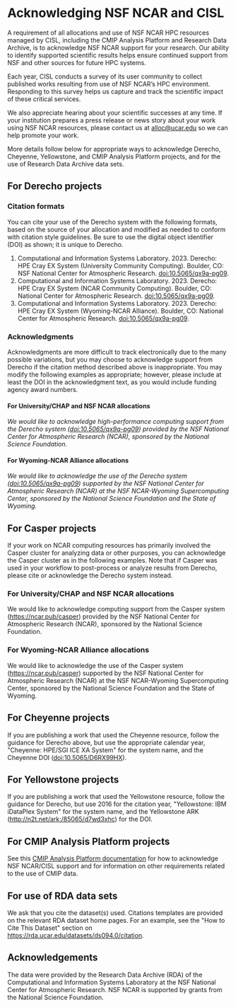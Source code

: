 # Acknowledging NSF NCAR and CISL

A requirement of all allocations and use of NSF NCAR HPC resources managed
by CISL, including the CMIP Analysis Platform and Research Data Archive,
is to acknowledge NSF NCAR support for your research. Our ability
to identify supported scientific results helps ensure continued support
from NSF and other sources for future HPC systems.

Each year, CISL conducts a survey of its user community to collect published 
works resulting from use of NSF NCAR’s HPC environment. Responding to this 
survey helps us capture and track the scientific impact of these critical services.

We also appreciate hearing about your scientific successes at any time. 
If your institution prepares a press release or news story about your work 
using NSF NCAR resources, please contact us at <alloc@ucar.edu> so we can help 
promote your work.

More details follow below for appropriate ways to acknowledge Derecho, 
Cheyenne, Yellowstone, and CMIP Analysis Platform projects, and for 
the use of Research Data Archive data sets.

## For Derecho projects

### Citation formats
You can cite your use of the Derecho system with the following formats, based on the source of 
your allocation and modified as needed to conform with citation style guidelines. 
Be sure to use the digital object identifier (DOI) as shown; it is unique to Derecho.

1. Computational and Information Systems Laboratory. 2023.
   Derecho: HPE Cray EX System (University Community Computing). 
   Boulder, CO: NSF National Center for Atmospheric Research. 
   [doi:10.5065/qx9a-pg09](https://doi.org/10.5065/qx9a-pg09).
2. Computational and Information Systems Laboratory. 2023. 
   Derecho: HPE Cray EX System (NCAR Community Computing). 
   Boulder, CO: National Center for Atmospheric Research. 
   [doi:10.5065/qx9a-pg09](https://doi.org/10.5065/qx9a-pg09).
3. Computational and Information Systems Laboratory. 2023. 
   Derecho: HPE Cray EX System (Wyoming-NCAR Alliance). 
   Boulder, CO: National Center for Atmospheric Research. 
   [doi:10.5065/qx9a-pg09](https://doi.org/10.5065/qx9a-pg09).

### Acknowledgments
Acknowledgments are more difficult to track electronically due to the many possible 
variations, but you may choose to acknowledge support from Derecho if the citation 
method described above is inappropriate. You may modify the following examples as 
appropriate; however, please include at least the DOI in the acknowledgment text, 
as you would include funding agency award numbers.

#### For University/CHAP and NSF NCAR allocations
*We would like to acknowledge high-performance computing support from the Derecho 
system ([doi:10.5065/qx9a-pg09](https://arc.ucar.edu/knowledge_base/74317833)) provided by the NSF National Center for Atmospheric 
Research (NCAR), sponsored by the National Science Foundation.*

#### For Wyoming-NCAR Alliance allocations
*We would like to acknowledge the use of the Derecho system ([doi:10.5065/qx9a-pg09](https://arc.ucar.edu/knowledge_base/74317833)) 
supported by the NSF National Center for Atmospheric Research (NCAR) at the 
NSF NCAR-Wyoming Supercomputing Center, sponsored by the National Science Foundation 
and the State of Wyoming.*

## For Casper projects
If your work on NCAR computing resources has primarily involved the Casper cluster 
for analyzing data or other purposes, you can acknowledge the Casper cluster as in 
the following examples. Note that if Casper was used in your workflow to post-process 
or analyze results from Derecho, please cite or acknowledge the Derecho system instead.

### For University/CHAP and NSF NCAR allocations
We would like to acknowledge computing support from the Casper system (https://ncar.pub/casper) 
provided by the NSF National Center for Atmospheric Research (NCAR), sponsored by the 
National Science Foundation.

### For Wyoming-NCAR Alliance allocations
We would like to acknowledge the use of the Casper system (https://ncar.pub/casper) supported 
by the NSF National Center for Atmospheric Research (NCAR) at the NSF NCAR-Wyoming Supercomputing Center, 
sponsored by the National Science Foundation and the State of Wyoming.

## For Cheyenne projects
If you are publishing a work that used the Cheyenne resource, follow the guidance for Derecho above, 
but use the appropriate calendar year, "Cheyenne: HPE/SGI ICE XA System" for the system name, and 
the Cheyenne DOI ([doi:10.5065/D6RX99HX](https://doi.org/10.5065/D6RX99HX)).

## For Yellowstone projects
If you are publishing a work that used the Yellowstone resource, follow
the guidance for Derecho, but use 2016 for the citation year,
"Yellowstone: IBM iDataPlex System" for the system name, and the
Yellowstone ARK (<http://n2t.net/ark:/85065/d7wd3xhc>) for the DOI.

## For CMIP Analysis Platform projects
See this [CMIP Analysis Platform
documentation](https://www.cisl.ucar.edu/resources/cmip-analysis-platform#terms) for
how to acknowledge NSF NCAR/CISL support and for information on other
requirements related to the use of CMIP data.

## For use of RDA data sets
We ask that you cite the dataset(s) used. Citations templates are
provided on the relevant RDA dataset home pages. For an example, see the
"How to Cite This Dataset" section
on <https://rda.ucar.edu/datasets/ds094.0/citation>.

## Acknowledgements
The data were provided by the Research Data Archive (RDA) of the 
Computational and Information Systems Laboratory at the NSF National Center 
for Atmospheric Research. NSF NCAR is supported by grants from the 
National Science Foundation.

